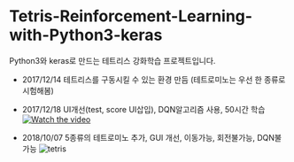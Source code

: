 # Tetris-Reinforcement-Learning-with-Python3-keras
Python3와 keras로 만드는 테트리스 강화학습 프로젝트입니다.

- 2017/12/14 테트리스를 구동시킬 수 있는 환경 만듬 (테트로미노는 우선 한 종류로 시험해봄)
- 2017/12/18 UI개선(test, score UI삽입), DQN알고리즘 사용, 50시간 학습
[![Watch the video](http://img.youtube.com/vi/TU2vnawSil0/0.jpg)](https://youtu.be/TU2vnawSil0) 

- 2018/10/07 5종류의 테트로미노 추가, GUI 개선, 이동가능, 회전불가능, DQN불가능
![tetris](https://user-images.githubusercontent.com/22426868/46579909-2feea500-ca55-11e8-8f77-bce88e78b4f6.png)

